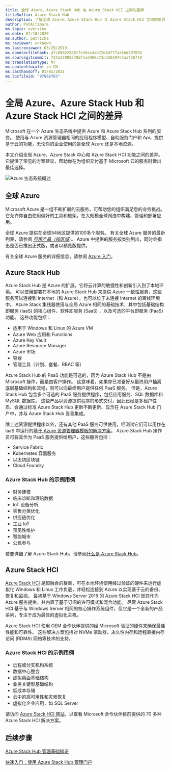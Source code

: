 ```yaml
---
title: 全球 Azure、Azure Stack Hub 与 Azure Stack HCI 之间的差异
titleSuffix: Azure Stack Hub
description: 了解全球 Azure、Azure Stack Hub 与 Azure Stack HCI 之间的差异。
author: PatAltimore
ms.topic: overview
ms.date: 07/10/2020
ms.author: patricka
ms.reviewer: unknown
ms.lastreviewed: 03/29/2019
ms.openlocfilehash: 4fc890225801fe35ec4ab72e84777aa56d597035
ms.sourcegitcommit: 733a22985570df1ad466a73cd26397e7aa726719
ms.translationtype: MT
ms.contentlocale: zh-CN
ms.lasthandoff: 01/05/2021
ms.locfileid: "97868703"
---
```

# <a name="differences-between-global-azure-azure-stack-hub-and-azure-stack-hci"></a>全局 Azure、Azure Stack Hub 和 Azure Stack HCI 之间的差异

Microsoft 在一个 Azure 生态系统中提供 Azure 和 Azure Stack Hub 系列的服务。 使用与 Azure 资源管理器相同的应用程序模型、自助服务门户和 Api，提供基于云的功能，无论你的企业使用的是全球 Azure 还是本地资源。

本文介绍全局 Azure、Azure Stack 中心和 Azure Stack HCI 功能之间的差异。 它提供了常见的方案建议，帮助你在为组织交付基于 Microsoft 云的服务时做出最佳选择。

![Azure 生态系统概述](./media/compare-azure-azure-stack/azure-family-updated.png)

## <a name="global-azure"></a>全球 Azure

Microsoft Azure 是一组不断扩展的云服务，可帮助您的组织满足您的业务挑战。 它允许你自由使用偏好的工具和框架，在大规模全球网络中构建、管理和部署应用。

全球 Azure 提供在全球54地区提供的100多个服务。 有关全球 Azure 服务的最新列表，请参阅 [*可用产品（按区域*](https://azure.microsoft.com/regions/services)）。 Azure 中提供的服务按类别列出，同时会指出是否已推出正式版，或者以预览版提供。

有关全球 Azure 服务的详细信息，请参阅 [Azure 入门](/azure/?panel=get-started1&pivot=get-started)。

## <a name="azure-stack-hub"></a>Azure Stack Hub

Azure Stack Hub 是 Azure 的扩展，它将云计算的敏捷性和创新引入到了本地环境。 可以使用部署在本地的 Azure Stack Hub 来提供 Azure 一致性服务，这些服务可以连接到 Internet（和 Azure），也可以位于未连接 Internet 的离线环境中。 Azure Stack 集线器使用与全局 Azure 相同的基础技术，其中包括基础结构即服务 (IaaS) 的核心组件、软件即服务 (SaaS) ，以及可选的平台即服务 (PaaS) 功能。 这些功能包括：

- 适用于 Windows 和 Linux 的 Azure VM
- Azure Web 应用和 Functions
- Azure Key Vault
- Azure Resource Manager
- Azure 市场
- 容器
- 管理工具（计划、套餐、RBAC 等）

Azure Stack Hub 的 PaaS 功能是可选的，因为 Azure Stack Hub 不是由 Microsoft 操作，而是由客户操作。 这意味着，如果你已准备好从最终用户抽离底层基础结构和流程，则可以向最终用户提供任何 PaaS 服务。 但是，Azure Stack Hub 包含多个可选的 PaaS 服务提供程序，包括应用服务、SQL 数据库和 MySQL 数据库。 这些产品以资源提供程序的形式交付，因此已经是多租户性质、会通过标准 Azure Stack Hub 更新不断更新、显示在 Azure Stack Hub 门户中，并与 Azure Stack Hub 妥善集成。

除上述资源提供程序以外，还有其他 PaaS 服务可供使用，经测试它们可以用作在 IaaS 中运行的[基于 Azure 资源管理器模板的解决方案](https://github.com/Azure/AzureStack-QuickStart-Templates)。 Azure Stack Hub 操作员可将其作为 PaaS 服务提供给用户，这些服务包括：

- Service Fabric
- Kubernetes 容器服务
- 以太坊区块链
- Cloud Foundry

### <a name="example-use-cases-for-azure-stack-hub"></a>Azure Stack Hub 的示例用例

- 财务建模
- 临床诊断和理赔数据
- IoT 设备分析
- 零售分类优化
- 供应链优化
- 工业 IoT
- 预见性维护
- 智能城市
- 公民参与

若要详细了解 Azure Stack Hub，请参阅[什么是 Azure Stack Hub](azure-stack-overview.md)。

## <a name="azure-stack-hci"></a>Azure Stack HCI

[Azure Stack HCI](../hci/overview.md) 是超融合的群集，可在本地环境使用经过验证的硬件来运行虚拟化 Windows 和 Linux 工作负载，并轻松连接到 Azure 以实现基于云的备份、恢复和监视。 最初基于 Windows Server 2019 的 Azure Stack HCI 现在作为 Azure 服务提供，并内置了基于订阅的许可模式和混合功能。 尽管 Azure Stack HCI 基于与 Windows Server 相同的核心操作系统组件，但它是一个全新的产品系列，专注于成为最佳的虚拟化主机。

Azure Stack HCI 使用 OEM 合作伙伴提供的经 Microsoft 验证的硬件来确保最佳性能和可靠性。 这些解决方案包括对 NVMe 驱动器、永久性内存和远程直接内存访问 (RDMA) 网络等技术的支持。

### <a name="example-use-cases-for-azure-stack-hci"></a>Azure Stack HCI 的示例用例

- 远程或分支机构系统
- 数据中心整合
- 虚拟桌面基础结构
- 业务关键型基础结构
- 低成本存储
- 云中的高可用性和灾难恢复
- 虚拟化企业应用，如 SQL Server

请访问 [Azure Stack HCI 网站](https://azure.microsoft.com/overview/azure-stack/hci/)，以查看 Microsoft 合作伙伴目前提供的 70 多种 Azure Stack HCI 解决方案。

## <a name="next-steps"></a>后续步骤

[Azure Stack Hub 管理基础知识](azure-stack-manage-basics.md)

[快速入门：使用 Azure Stack Hub 管理门户](azure-stack-manage-portals.md)
